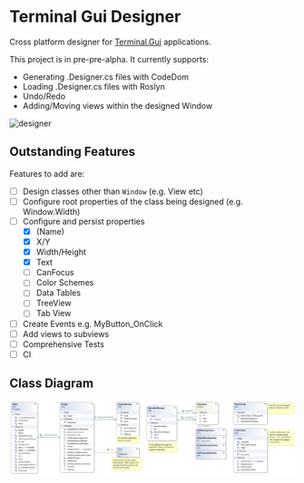 # Terminal Gui Designer

Cross platform designer for [Terminal.Gui](https://github.com/migueldeicaza/gui.cs) applications.

This project is in pre-pre-alpha.  It currently supports:

- Generating .Designer.cs files with CodeDom
- Loading .Designer.cs files with Roslyn
- Undo/Redo
- Adding/Moving views within the designed Window


![designer](https://user-images.githubusercontent.com/31306100/156942451-966f5bb6-a53d-450f-92fc-dae3ee1355f4.gif)

Outstanding Features
-------------------------------

Features to add are:

- [ ] Design classes other than `Window` (e.g. View etc)
- [ ] Configure root properties of the class being designed (e.g. Window.Width)
- [ ] Configure and persist properties
    - [x] (Name)
    - [x] X/Y
    - [x] Width/Height
    - [x] Text
    - [ ] CanFocus
    - [ ] Color Schemes
    - [ ] Data Tables
    - [ ] TreeView
    - [ ] Tab View
- [ ] Create Events e.g. MyButton_OnClick
- [ ] Add views to subviews
- [ ] Comprehensive Tests
- [ ] CI

Class Diagram
-------------------------------
![Terminal.Gui Class Diagram](./TerminalGuiDesigner.png)
